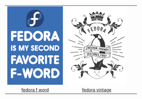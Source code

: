 |  |  |  |  |
| :---: | :---: | :---: | :---: |
| ![fedora-f-word](.meta/thumbnails/fedora-f-word.png) | ![fedora-vintage](.meta/thumbnails/fedora-vintage.png) |
| [fedora f word](fedora-f-word.png) | [fedora vintage](fedora-vintage.png) |
